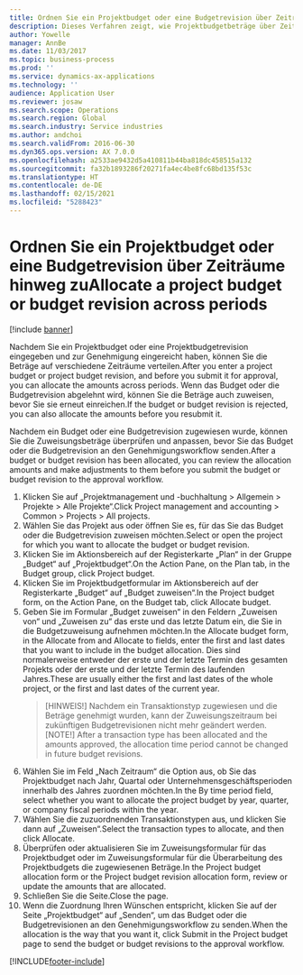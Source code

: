 ```yaml
---
title: Ordnen Sie ein Projektbudget oder eine Budgetrevision über Zeiträume hinweg zu
description: Dieses Verfahren zeigt, wie Projektbudgetbeträge über Zeiträume verteilt werden.
author: Yowelle
manager: AnnBe
ms.date: 11/03/2017
ms.topic: business-process
ms.prod: ''
ms.service: dynamics-ax-applications
ms.technology: ''
audience: Application User
ms.reviewer: josaw
ms.search.scope: Operations
ms.search.region: Global
ms.search.industry: Service industries
ms.author: andchoi
ms.search.validFrom: 2016-06-30
ms.dyn365.ops.version: AX 7.0.0
ms.openlocfilehash: a2533ae9432d5a410811b44ba818dc458515a132
ms.sourcegitcommit: fa32b1893286f20271fa4ec4be8fc68bd135f53c
ms.translationtype: HT
ms.contentlocale: de-DE
ms.lasthandoff: 02/15/2021
ms.locfileid: "5288423"
---
```

# <a name="allocate-a-project-budget-or-budget-revision-across-periods"></a><span data-ttu-id="b3922-103">Ordnen Sie ein Projektbudget oder eine Budgetrevision über Zeiträume hinweg zu</span><span class="sxs-lookup"><span data-stu-id="b3922-103">Allocate a project budget or budget revision across periods</span></span>

[!include [banner](../../includes/banner.md)]

<span data-ttu-id="b3922-104">Nachdem Sie ein Projektbudget oder eine Projektbudgetrevision eingegeben und zur Genehmigung eingereicht haben, können Sie die Beträge auf verschiedene Zeiträume verteilen.</span><span class="sxs-lookup"><span data-stu-id="b3922-104">After you enter a project budget or project budget revision, and before you submit it for approval, you can allocate the amounts across periods.</span></span> <span data-ttu-id="b3922-105">Wenn das Budget oder die Budgetrevision abgelehnt wird, können Sie die Beträge auch zuweisen, bevor Sie sie erneut einreichen.</span><span class="sxs-lookup"><span data-stu-id="b3922-105">If the budget or budget revision is rejected, you can also allocate the amounts before you resubmit it.</span></span> 

<span data-ttu-id="b3922-106">Nachdem ein Budget oder eine Budgetrevision zugewiesen wurde, können Sie die Zuweisungsbeträge überprüfen und anpassen, bevor Sie das Budget oder die Budgetrevision an den Genehmigungsworkflow senden.</span><span class="sxs-lookup"><span data-stu-id="b3922-106">After a budget or budget revision has been allocated, you can review the allocation amounts and make adjustments to them before you submit the budget or budget revision to the approval workflow.</span></span> 

1. <span data-ttu-id="b3922-107">Klicken Sie auf „Projektmanagement und -buchhaltung > Allgemein > Projekte > Alle Projekte“.</span><span class="sxs-lookup"><span data-stu-id="b3922-107">Click Project management and accounting > Common > Projects > All projects.</span></span> 
2. <span data-ttu-id="b3922-108">Wählen Sie das Projekt aus oder öffnen Sie es, für das Sie das Budget oder die Budgetrevision zuweisen möchten.</span><span class="sxs-lookup"><span data-stu-id="b3922-108">Select or open the project for which you want to allocate the budget or budget revision.</span></span> 
3. <span data-ttu-id="b3922-109">Klicken Sie im Aktionsbereich auf der Registerkarte „Plan“ in der Gruppe „Budget“ auf „Projektbudget“.</span><span class="sxs-lookup"><span data-stu-id="b3922-109">On the Action Pane, on the Plan tab, in the Budget group, click Project budget.</span></span> 
4. <span data-ttu-id="b3922-110">Klicken Sie im Projektbudgetformular im Aktionsbereich auf der Registerkarte „Budget“ auf „Budget zuweisen“.</span><span class="sxs-lookup"><span data-stu-id="b3922-110">In the Project budget form, on the Action Pane, on the Budget tab, click Allocate budget.</span></span> 
5. <span data-ttu-id="b3922-111">Geben Sie im Formular „Budget zuweisen“ in den Feldern „Zuweisen von“ und „Zuweisen zu“ das erste und das letzte Datum ein, die Sie in die Budgetzuweisung aufnehmen möchten.</span><span class="sxs-lookup"><span data-stu-id="b3922-111">In the Allocate budget form, in the Allocate from and Allocate to fields, enter the first and last dates that you want to include in the budget allocation.</span></span> <span data-ttu-id="b3922-112">Dies sind normalerweise entweder der erste und der letzte Termin des gesamten Projekts oder der erste und der letzte Termin des laufenden Jahres.</span><span class="sxs-lookup"><span data-stu-id="b3922-112">These are usually either the first and last dates of the whole project, or the first and last dates of the current year.</span></span>  
   > <span data-ttu-id="b3922-113">[HINWEIS!] Nachdem ein Transaktionstyp zugewiesen und die Beträge genehmigt wurden, kann der Zuweisungszeitraum bei zukünftigen Budgetrevisionen nicht mehr geändert werden.</span><span class="sxs-lookup"><span data-stu-id="b3922-113">[NOTE!] After a transaction type has been allocated and the amounts approved, the allocation time period cannot be changed in future budget revisions.</span></span> 
6. <span data-ttu-id="b3922-114">Wählen Sie im Feld „Nach Zeitraum“ die Option aus, ob Sie das Projektbudget nach Jahr, Quartal oder Unternehmensgeschäftsperioden innerhalb des Jahres zuordnen möchten.</span><span class="sxs-lookup"><span data-stu-id="b3922-114">In the By time period field, select whether you want to allocate the project budget by year, quarter, or company fiscal periods within the year.</span></span>
7. <span data-ttu-id="b3922-115">Wählen Sie die zuzuordnenden Transaktionstypen aus, und klicken Sie dann auf „Zuweisen“.</span><span class="sxs-lookup"><span data-stu-id="b3922-115">Select the transaction types to allocate, and then click Allocate.</span></span> 
8. <span data-ttu-id="b3922-116">Überprüfen oder aktualisieren Sie im Zuweisungsformular für das Projektbudget oder im Zuweisungsformular für die Überarbeitung des Projektbudgets die zugewiesenen Beträge.</span><span class="sxs-lookup"><span data-stu-id="b3922-116">In the Project budget allocation form or the Project budget revision allocation form, review or update the amounts that are allocated.</span></span> 
9. <span data-ttu-id="b3922-117">Schließen Sie die Seite.</span><span class="sxs-lookup"><span data-stu-id="b3922-117">Close the page.</span></span>
10. <span data-ttu-id="b3922-118">Wenn die Zuordnung Ihren Wünschen entspricht, klicken Sie auf der Seite „Projektbudget“ auf „Senden“, um das Budget oder die Budgetrevisionen an den Genehmigungsworkflow zu senden.</span><span class="sxs-lookup"><span data-stu-id="b3922-118">When the allocation is the way that you want it, click Submit in the Project budget page to send the budget or budget revisions to the approval workflow.</span></span>  




[!INCLUDE[footer-include](../../includes/footer-banner.md)]